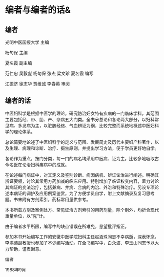 # 编者与编者的话&

## 编者

光明中医函授大学  主编

杨匀保  主编

夏名霞  副主编

范仁忠  吴毅彪  杨匀保 张杰  梁文珍 夏名霞  编写

江振济  徐志华 贾维诚 李春英  审阅

## 编者的话

中医妇科学是根据中医学的理论，研究防治妇女特有疾病的一门临床学科。其范围主要包括经、带、胎、产、杂病五大门类。全书分总论和各论两大部分，以妇科常见病、多发病为主，以脏腑经络、气血辨证为纲，比较完整而系统地概述中医妇科学的理论体系。

总论简要地论述了中医妇科学的定义与范围、发展简史及历代主要妇产科著作，以及生理、病理和诊断、治疗、摄生原则，并提出学习方法，便于学员更好地自学。

各论作为重点，按门分类，每一门的病名均采用中医病、证为主，比较多地吸取古今名医在论治妇科疾病中的成就。

在论述每门病证中，对其定义及鉴别诊断、病因病机、辨证论治进行阐述。明确其辨证要领，讨论其常用方药加减的临床应用。特别增加了临证权变内容，着力讨论其病证的变法治疗，包括兼病、并病、合病的内治、外治和特殊治疗。另设专项论述本病证的调护及应用例案鉴赏。为了方便学员自学，附上文献摘录及复习思考题。书末附有方剂索引，药标常用量供参考。

本书所载方剂及案例处方、常见证治方剂索引的用药剂量，除个别外，均折合现代重量单位，以“克”计。

由于编者水平所限，编写中的缺点错误在所难免，恳望批评指正。

参加本书开始编写工作的安徽中医学院妇科主任赵涵珠同志不幸病逝，深表怀念。李洪涛副教授也参加了不少编写活动。在全书编写中，白永波、李玉山同志予以大力帮助，谨表谢意。

编者

1988年9月